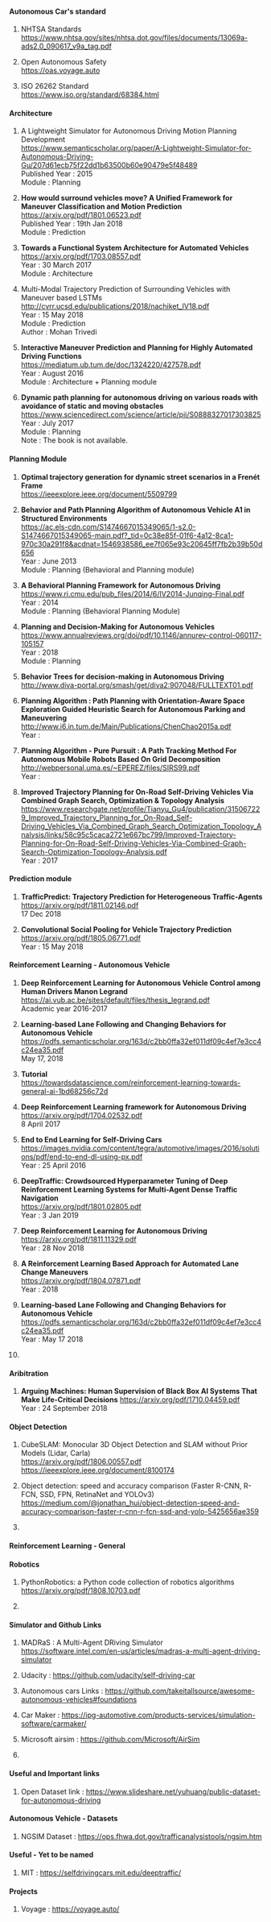#### Autonomous Car's standard

1. NHTSA Standards <br /> https://www.nhtsa.gov/sites/nhtsa.dot.gov/files/documents/13069a-ads2.0_090617_v9a_tag.pdf

2. Open Autonomous Safety <br /> https://oas.voyage.auto

3. ISO 26262 Standard <br /> https://www.iso.org/standard/68384.html

#### Architecture

1. A Lightweight Simulator for Autonomous Driving Motion Planning Development <br /> https://www.semanticscholar.org/paper/A-Lightweight-Simulator-for-Autonomous-Driving-Gu/207d61ecb75f22dd1b63500b60e90479e5f48489 <br /> Published Year : 2015 <br /> Module : Planning

2. **How would surround vehicles move? A Unified Framework for Maneuver Classification and Motion Prediction** <br />  https://arxiv.org/pdf/1801.06523.pdf <br /> Published Year : 19th Jan 2018 <br /> Module : Prediction 

3. **Towards a Functional System Architecture for Automated Vehicles** <br /> https://arxiv.org/pdf/1703.08557.pdf <br /> Year : 30 March 2017 <br /> Module : Architecture 

4. Multi-Modal  Trajectory  Prediction  of  Surrounding  Vehicles  with Maneuver  based  LSTMs <br /> http://cvrr.ucsd.edu/publications/2018/nachiket_IV18.pdf <br /> Year : 15 May 2018 <br /> Module : Prediction <br /> Author : Mohan Trivedi

5. **Interactive Maneuver Prediction and Planning for Highly Automated Driving Functions** <br /> https://mediatum.ub.tum.de/doc/1324220/427578.pdf <br /> Year : August 2016 <br /> Module : Architecture + Planning module 

6. **Dynamic path planning for autonomous driving on various roads with avoidance of static and moving obstacles** <br /> https://www.sciencedirect.com/science/article/pii/S0888327017303825 <br /> Year : July 2017 <br /> Module : Planning <br /> Note : The book is not available. 


#### Planning Module

1. **Optimal trajectory generation for dynamic street scenarios in a Frenét Frame** <br /> https://ieeexplore.ieee.org/document/5509799

2. **Behavior and Path Planning Algorithm of Autonomous Vehicle A1 in Structured Environments** <br /> https://ac.els-cdn.com/S1474667015349065/1-s2.0-S1474667015349065-main.pdf?_tid=0c38e85f-01f6-4a12-8ca1-970c30a291f8&acdnat=1546938586_ee7f065e93c20645ff7fb2b39b50d656 <br /> Year : June 2013 <br /> Module : Planning (Behavioral and Planning module)

3. **A  Behavioral  Planning  Framework  for  Autonomous  Driving** <br /> https://www.ri.cmu.edu/pub_files/2014/6/IV2014-Junqing-Final.pdf <br /> Year : 2014 <br /> Module : Planning (Behavioral Planning Module)

4. **Planning and Decision-Making for Autonomous Vehicles** <br /> https://www.annualreviews.org/doi/pdf/10.1146/annurev-control-060117-105157 <br /> Year : 2018 <br /> Module : Planning

5. **Behavior Trees for decision-making in Autonomous Driving** <br /> http://www.diva-portal.org/smash/get/diva2:907048/FULLTEXT01.pdf

6. **Planning Algorithm : Path  Planning  with  Orientation-Aware  Space  Exploration  Guided Heuristic  Search  for  Autonomous  Parking  and  Maneuvering** <br /> http://www.i6.in.tum.de/Main/Publications/ChenChao2015a.pdf <br /> Year : 

7. **Planning Algorithm - Pure Pursuit : A Path Tracking Method For Autonomous Mobile Robots Based On Grid Decomposition** <br /> http://webpersonal.uma.es/~EPEREZ/files/SIRS99.pdf <br /> Year :

8. **Improved Trajectory Planning for On-Road Self-Driving Vehicles Via Combined Graph Search, Optimization & Topology Analysis** <br /> https://www.researchgate.net/profile/Tianyu_Gu4/publication/315067229_Improved_Trajectory_Planning_for_On-Road_Self-Driving_Vehicles_Via_Combined_Graph_Search_Optimization_Topology_Analysis/links/58c95c5caca2721e667bc799/Improved-Trajectory-Planning-for-On-Road-Self-Driving-Vehicles-Via-Combined-Graph-Search-Optimization-Topology-Analysis.pdf <br /> Year : 2017


#### Prediction module

1. **TrafficPredict: Trajectory Prediction for Heterogeneous Traffic-Agents** <br /> https://arxiv.org/pdf/1811.02146.pdf <br /> 17 Dec 2018 

2. **Convolutional Social Pooling for Vehicle Trajectory Prediction** <br /> https://arxiv.org/pdf/1805.06771.pdf <br /> Year : 15 May 2018

#### Reinforcement Learning - Autonomous Vehicle

1. **Deep Reinforcement Learning for Autonomous Vehicle Control among Human Drivers Manon Legrand** <br /> https://ai.vub.ac.be/sites/default/files/thesis_legrand.pdf <br /> Academic year 2016-2017

2. **Learning-based Lane Following and Changing Behaviors for Autonomous Vehicle** <br /> https://pdfs.semanticscholar.org/163d/c2bb0ffa32ef011df09c4ef7e3cc4c24ea35.pdf <br /> May 17, 2018

3. **Tutorial** <br /> https://towardsdatascience.com/reinforcement-learning-towards-general-ai-1bd68256c72d

4. **Deep Reinforcement Learning framework for Autonomous Driving** <br /> https://arxiv.org/pdf/1704.02532.pdf <br /> 8 April 2017

5. **End to End Learning for Self-Driving Cars** <br /> https://images.nvidia.com/content/tegra/automotive/images/2016/solutions/pdf/end-to-end-dl-using-px.pdf <br /> Year : 25 April 2016

6. **DeepTraffic: Crowdsourced Hyperparameter Tuning of Deep Reinforcement Learning Systems for Multi-Agent Dense Traffic Navigation** <br /> https://arxiv.org/pdf/1801.02805.pdf <br /> Year : 3 Jan 2019

7. **Deep Reinforcement Learning for Autonomous Driving** <br /> https://arxiv.org/pdf/1811.11329.pdf <br /> Year : 28 Nov 2018

8. **A Reinforcement Learning Based Approach for Automated Lane Change Maneuvers** <br /> https://arxiv.org/pdf/1804.07871.pdf <br /> Year : 2018

9. **Learning-based Lane Following and Changing Behaviors for Autonomous Vehicle** <br /> https://pdfs.semanticscholar.org/163d/c2bb0ffa32ef011df09c4ef7e3cc4c24ea35.pdf <br /> Year : May 17 2018

10. 


#### Aribitration 

1. **Arguing Machines: Human Supervision of Black Box AI Systems That Make Life-Critical Decisions** https://arxiv.org/pdf/1710.04459.pdf <br /> Year : 24 September 2018


#### Object Detection

1. CubeSLAM: Monocular 3D Object Detection and SLAM without Prior Models (Lidar, Carla) <br /> https://arxiv.org/pdf/1806.00557.pdf <br /> https://ieeexplore.ieee.org/document/8100174

2. Object detection: speed and accuracy comparison (Faster R-CNN, R-FCN, SSD, FPN, RetinaNet and YOLOv3) <br /> https://medium.com/@jonathan_hui/object-detection-speed-and-accuracy-comparison-faster-r-cnn-r-fcn-ssd-and-yolo-5425656ae359

3. 

#### Reinforcement Learning - General


#### Robotics 

1. PythonRobotics: a Python code collection of robotics algorithms <br /> https://arxiv.org/pdf/1808.10703.pdf

2. 


#### Simulator and Github Links

1. MADRaS : A Multi-Agent DRiving Simulator <br /> https://software.intel.com/en-us/articles/madras-a-multi-agent-driving-simulator

2. Udacity : https://github.com/udacity/self-driving-car 

3. Autonomous cars Links : https://github.com/takeitallsource/awesome-autonomous-vehicles#foundations

4. Car Maker : https://ipg-automotive.com/products-services/simulation-software/carmaker/

5. Microsoft airsim : https://github.com/Microsoft/AirSim

6. 

#### Useful and Important links

1. Open Dataset link : https://www.slideshare.net/yuhuang/public-dataset-for-autonomous-driving


#### Autonomous Vehicle - Datasets

1. NGSIM Dataset : https://ops.fhwa.dot.gov/trafficanalysistools/ngsim.htm


#### Useful - Yet to be named

1. MIT : https://selfdrivingcars.mit.edu/deeptraffic/


#### Projects

1. Voyage : https://voyage.auto/
